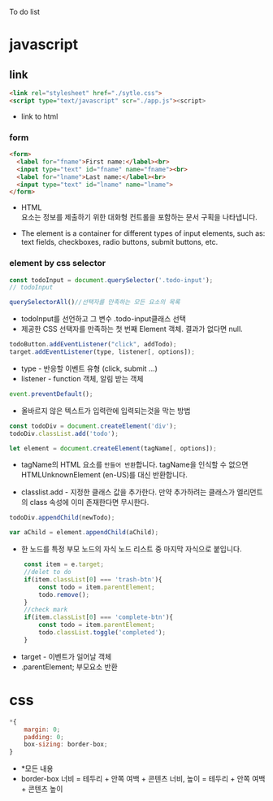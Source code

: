  To do list

# javascript

## link
```html
<link rel="stylesheet" href="./sytle.css">
<script type="text/javascript" scr="./app.js"><script>
```
- link to html

### form

```html
<form>
  <label for="fname">First name:</label><br>
  <input type="text" id="fname" name="fname"><br>
  <label for="lname">Last name:</label><br>
  <input type="text" id="lname" name="lname">
</form>
```

- HTML <form> 요소는 정보를 제출하기 위한 대화형 컨트롤을 포함하는 문서 구획을 나타냅니다.
- The <form> element is a container for different types of input elements, such as: text fields, checkboxes, radio buttons, submit buttons, etc.


### element by css selector
```js
const todoInput = document.querySelector('.todo-input');
// todoInput

querySelectorAll()//선택자를 만족하는 모든 요소의 목록
```
- todoInput를 선언하고 그 변수 .todo-input클래스 선택
- 제공한 CSS 선택자를 만족하는 첫 번째 Element 객체. 결과가 없다면 null.


```js
todoButton.addEventListener("click", addTodo);
target.addEventListener(type, listener[, options]);
```
- type - 반응할 이벤트 유형 (click, submit ...)
- listener - function 객체, 알림 받는 객체

```js
event.preventDefault();
```
- 올바르지 않은 텍스트가 입력란에 입력되는것을 막는 방법

```js
const todoDiv = document.createElement('div');
todoDiv.classList.add('todo');

let element = document.createElement(tagName[, options]);
```
- tagName의 HTML 요소를 `만들어 반환`합니다. tagName을 인식할 수 없으면 HTMLUnknownElement (en-US)를 대신 반환합니다.

- classlist.add - 지정한 클래스 값을 추가한다. 만약 추가하려는 클래스가 엘리먼트의 class 속성에 이미 존재한다면 무시한다.

```js
todoDiv.appendChild(newTodo);

var aChild = element.appendChild(aChild);
```
- 한 노드를 특정 부모 노드의 자식 노드 리스트 중 마지막 자식으로 붙입니다.

```js
    const item = e.target;
    //delet to do
    if(item.classList[0] === 'trash-btn'){
        const todo = item.parentElement;
        todo.remove();
    }
    //check mark
    if(item.classList[0] === 'complete-btn'){
        const todo = item.parentElement;
        todo.classList.toggle('completed');
    }
```
- target - 이벤트가 일어날 객체
- .parentElement; 부모요소 반환

# css

```js
*{
    margin: 0;
    padding: 0;
    box-sizing: border-box;
}
```
- *모든 내용
- border-box 너비 = 테두리 + 안쪽 여백 + 콘텐츠 너비, 높이 = 테두리 + 안쪽 여백 + 콘텐츠 높이
